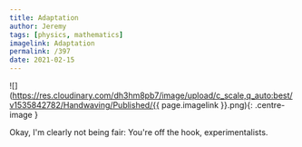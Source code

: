```yaml
---
title: Adaptation
author: Jeremy
tags: [physics, mathematics]
imagelink: Adaptation
permalink: /397
date: 2021-02-15
---
```


![](https://res.cloudinary.com/dh3hm8pb7/image/upload/c_scale,q_auto:best/v1535842782/Handwaving/Published/{{ page.imagelink }}.png){: .centre-image }

Okay, I'm clearly not being fair: You're off the hook, experimentalists.
